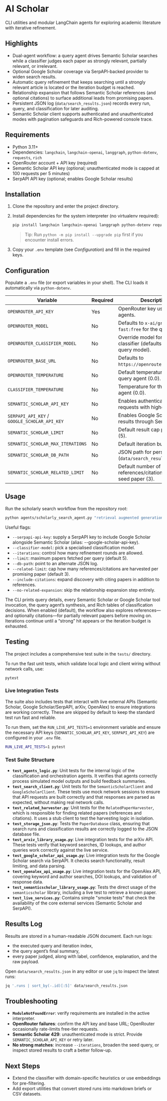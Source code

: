 # AI Scholar

CLI utilities and modular LangChain agents for exploring academic literature with iterative refinement.

## Highlights
- Dual-agent workflow: a query agent drives Semantic Scholar searches while a classifier judges each paper as strongly relevant, partially relevant, or irrelevant.
- Optional Google Scholar coverage via SerpAPI-backed provider to widen search results.
- Automatic query refinement that keeps searching until a strongly relevant article is located or the iteration budget is reached.
- Relationship expansion that follows Semantic Scholar references (and optional citations) to surface additional leads from promising papers.
- Persistent JSON log (`data/search_results.json`) records every run, query, and classification for later auditing.
- Semantic Scholar client supports authenticated and unauthenticated modes with pagination safeguards and Rich-powered console trace.

## Requirements
- Python 3.11+
- Dependencies: `langchain`, `langchain-openai`, `langgraph`, `python-dotenv`, `requests`, `rich`
- OpenRouter account + API key (required)
- Semantic Scholar API key (optional; unauthenticated mode is capped at 100 requests per 5 minutes)
- SerpAPI API key (optional; enables Google Scholar results)

## Installation
1. Clone the repository and enter the project directory.
2. Install dependencies for the system interpreter (no virtualenv required):

   ```bash
   pip install langchain langchain-openai langgraph python-dotenv requests rich
   ```

   > Tip: Run `python -m pip install --upgrade pip` first if you encounter install errors.
3. Copy your `.env` template (see *Configuration*) and fill in the required keys.

## Configuration
Populate a `.env` file (or export variables in your shell). The CLI loads it automatically via `python-dotenv`.

| Variable | Required | Description |
| --- | --- | --- |
| `OPENROUTER_API_KEY` | Yes | OpenRouter key used by both agents.
| `OPENROUTER_MODEL` | No | Defaults to `x-ai/grok-4-fast:free` for the query agent.
| `OPENROUTER_CLASSIFIER_MODEL` | No | Override model for the classifier (defaults to the query model).
| `OPENROUTER_BASE_URL` | No | Defaults to `https://openrouter.ai/api/v1`.
| `OPENROUTER_TEMPERATURE` | No | Default temperature for the query agent (0.0).
| `CLASSIFIER_TEMPERATURE` | No | Temperature for the classifier agent (0.0).
| `SEMANTIC_SCHOLAR_API_KEY` | No | Enables authenticated requests with higher limits.
| `SERPAPI_API_KEY` / `GOOGLE_SCHOLAR_API_KEY` | No | Enables Google Scholar results through SerpAPI.
| `SEMANTIC_SCHOLAR_LIMIT` | No | Default result cap per query (5).
| `SEMANTIC_SCHOLAR_MAX_ITERATIONS` | No | Default iteration budget (3).
| `SEMANTIC_SCHOLAR_DB_PATH` | No | JSON path for persistence (`data/search_results.json`).
| `SEMANTIC_SCHOLAR_RELATED_LIMIT` | No | Default number of references/citations pulled per seed paper (3).

## Usage
Run the scholarly search workflow from the repository root:

```bash
python agents/scholarly_search_agent.py "retrieval augmented generation"
```

Useful flags:
- `--serpapi-api-key`: supply a SerpAPI key to include Google Scholar alongside Semantic Scholar (alias: --google-scholar-api-key).
- `--classifier-model`: pick a specialised classification model.
- `--iterations`: control how many refinement rounds are allowed.
- `--limit`: maximum papers fetched per query (default 5).
- `--db-path`: point to an alternate JSON log.
- `--related-limit`: cap how many references/citations are harvested per promising paper (default 3).
- `--include-citations`: expand discovery with citing papers in addition to references.
- `--no-related-expansion`: skip the relationship expansion step entirely.

The CLI prints query details, every Semantic Scholar or Google Scholar tool invocation, the query agent’s synthesis, and Rich tables of classification decisions. When enabled (default), the workflow also explores references—and optionally citations—for partially relevant papers before moving on. Iterations continue until a “strong” hit appears or the iteration budget is exhausted.

## Testing
The project includes a comprehensive test suite in the `tests/` directory.

To run the fast unit tests, which validate local logic and client wiring without network calls, use:
```bash
pytest
```

### Live Integration Tests
The suite also includes tests that interact with live external APIs (Semantic Scholar, Google Scholar/SerpAPI, arXiv, OpenAlex) to ensure integrations are working correctly. These are skipped by default to keep the standard test run fast and reliable.

To run them, set the `RUN_LIVE_API_TESTS=1` environment variable and ensure the necessary API keys (`SEMANTIC_SCHOLAR_API_KEY`, `SERPAPI_API_KEY`) are configured in your `.env` file.

```bash
RUN_LIVE_API_TESTS=1 pytest
```

### Test Suite Structure
- **`test_agents_logic.py`**: Unit tests for the internal logic of the classification and orchestration agents. It verifies that agents correctly process simulated model outputs and build feedback summaries.
- **`test_search_client.py`**: Unit tests for the `SemanticScholarClient` and `GoogleScholarClient`. These tests use mock network sessions to ensure that API requests are built correctly and that responses are parsed as expected, without making real network calls.
- **`test_related_harvester.py`**: Unit tests for the `RelatedPaperHarvester`, which is responsible for finding related papers (references and citations). It uses a stub client to test the harvesting logic in isolation.
- **`test_storage_json.py`**: Tests the `PaperDatabase` class, ensuring that search runs and classification results are correctly logged to the JSON database file.
- **`test_arxiv_library_usage.py`**: Live integration tests for the arXiv API. These tests verify that keyword searches, ID lookups, and author queries work correctly against the live service.
- **`test_google_scholar_api_usage.py`**: Live integration tests for the Google Scholar search via SerpAPI. It checks search functionality, result limiting, and data parsing.
- **`test_openalex_api_usage.py`**: Live integration tests for the OpenAlex API, covering keyword and author searches, DOI lookups, and validation of response data.
- **`test_semanticscholar_library_usage.py`**: Tests the direct usage of the `semanticscholar` library, including a live test to retrieve a known paper.
- **`test_live_services.py`**: Contains simple "smoke tests" that check the availability of the core external services (Semantic Scholar and SerpAPI).

## Results Log
Results are stored in a human-readable JSON document. Each run logs:
- the executed query and iteration index,
- the query agent’s final summary,
- every paper judged, along with label, confidence, explanation, and the raw payload.

Open `data/search_results.json` in any editor or use `jq` to inspect the latest runs:

```bash
jq '.runs | sort_by(-.id)[:5]' data/search_results.json
```

## Troubleshooting
- **`ModuleNotFoundError`**: verify requirements are installed in the active interpreter.
- **OpenRouter failures**: confirm the API key and base URL; OpenRouter occasionally rate-limits free-tier requests.
- **Semantic Scholar 429**: unauthenticated mode is strict. Provide `SEMANTIC_SCHOLAR_API_KEY` or retry later.
- **No strong matches**: increase `--iterations`, broaden the seed query, or inspect stored results to craft a better follow-up.

## Next Steps
- Extend the classifier with domain-specific heuristics or use embeddings for pre-filtering.
- Add export utilities that convert stored runs into markdown briefs or CSV datasets.
